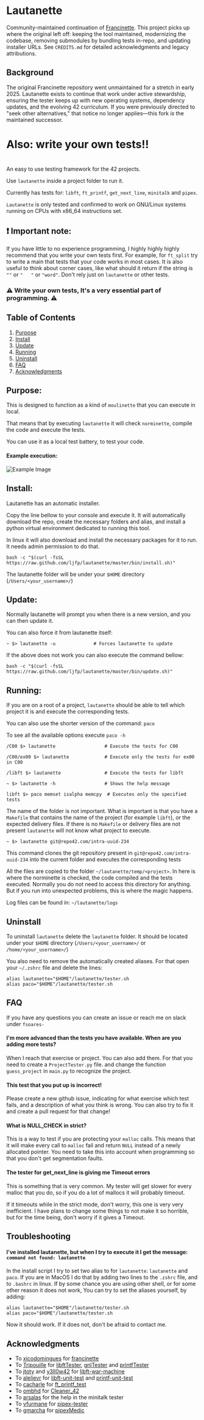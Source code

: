 # Lautanette

Community-maintained continuation of [Francinette](https://github.com/xicodomingues/francinette). This project picks up where the original left off: keeping the tool maintained, modernizing the codebase, removing submodules by bundling tests in-repo, and updating installer URLs. See `CREDITS.md` for detailed acknowledgments and legacy attributions.

## Background

The original Francinette repository went unmaintained for a stretch in early 2025. Lautanette exists to continue that work under active stewardship, ensuring the tester keeps up with new operating systems, dependency updates, and the evolving 42 curriculum. If you were previously directed to "seek other alternatives," that notice no longer applies—this fork *is* the maintained successor.

# Also: write your own tests!!
#

An easy to use testing framework for the 42 projects.

Use `lautanette` inside a project folder to run it.

Currently has tests for: `libft`, `ft_printf`, `get_next_line`, `minitalk` and `pipex`.

`Lautanette` is only tested and confirmed to work on GNU/Linux systems running on CPUs with x86_64 instructions set.

## :exclamation: Important note:

If you have little to no experience programming, I highly highly highly recommend that you write
your own tests first. For example, for `ft_split` try to write a main that tests that your code
works in most cases. It is also useful to think about corner cases, like what should it return
if the string is `""` or `"   "` or `"word"`. Don't rely just on `lautanette` or other tests.

### :warning: Write your own tests, It's a very essential part of programming. :warning:

## Table of Contents
1. [Purpose](#purpose)
2. [Install](#install)
3. [Update](#update)
4. [Running](#Running)
5. [Uninstall](#uninstall)
6. [FAQ](#faq)
7. [Acknowledgments](#acknowledgments)


## Purpose:

This is designed to function as a kind of `moulinette` that you can execute in local.

That means that by executing `lautanette` it will check `norminette`, compile the
code and execute the tests.

You can use it as a local test battery, to test your code.

#### Example execution:

![Example Image](doc/example.png)


## Install:
Lautanette has an automatic installer.

Copy the line bellow to your console and execute it. It will automatically download the repo,
create the necessary folders and alias, and install a python virtual environment dedicated to
running this tool.

In linux it will also download and install the necessary packages for it to run. It needs
admin permission to do that.

```
bash -c "$(curl -fsSL https://raw.github.com/ljfp/lautanette/master/bin/install.sh)"
```

The lautanette folder will be under your `$HOME` directory (`/Users/<your_username>/`)


## Update:
Normally lautanette will prompt you when there is a new version, and you can then update it.

You can also force it from lautanette itself:

```
~ $> lautanette -u              # Forces lautanette to update
```

If the above does not work you can also execute the command bellow:

```
bash -c "$(curl -fsSL https://raw.github.com/ljfp/lautanette/master/bin/update.sh)"
```


## Running:

If you are on a root of a project, `lautanette` should be able to tell which project
it is and execute the corresponding tests.

You can also use the shorter version of the command: `paco`

To see all the available options execute `paco -h`

```
/C00 $> lautanette                  # Execute the tests for C00

/C00/ex00 $> lautanette             # Execute only the tests for ex00 in C00

/libft $> lautanette                # Execute the tests for libft

~ $> lautanette -h                  # Shows the help message

libft $> paco memset isalpha memcpy  # Executes only the specified tests
```

The name of the folder is not important. What is important is that you have a `Makefile`
that contains the name of the project (for example `libft`), or the expected delivery files. 
If there is no `Makefile` or delivery files are not present `lautanette` will not know 
what project to execute.

```
~ $> lautanette git@repo42.com/intra-uuid-234
```

This command clones the git repository present in `git@repo42.com/intra-uuid-234` into the
current folder and executes the corresponding tests

All the files are copied to the folder `~/lautanette/temp/<project>`. In here is where the
norminette is checked, the code compiled and the tests executed. Normally you do not need to
access this directory for anything. But if you run into unexpected problems, this is where
the magic happens.

Log files can be found in: `~/lautanette/logs`


## Uninstall

To uninstall `lautanette` delete the `lautanette` folder. It should be located under your
`$HOME` directory (`/Users/<your_username>/` or `/home/<your_username>/`)

You also need to remove the automatically created aliases. For that open your `~/.zshrc` 
file and delete the lines:

```
alias lautanette="$HOME"/lautanette/tester.sh
alias paco="$HOME"/lautanette/tester.sh
```

## FAQ

If you have any questions you can create an issue or reach me on slack under `fsoares-`

#### I'm more advanced than the tests you have available. When are you adding more tests?

When I reach that exercise or project. You can also add them. For that you need to create a
`ProjectTester.py` file. and change the function `guess_project` in `main.py` to recognize
the project.

#### This test that you put up is incorrect!

Please create a new github issue, indicating for what exercise which test fails, and a
description of what you think is wrong. You can also try to fix it and create a pull request
for that change!

#### What is NULL_CHECK in strict?

This is a way to test if you are protecting your `malloc` calls. This means that it will make
every call to `malloc` fail and return `NULL` instead of a newly allocated pointer. You need
to take this into account when programming so that you don't get segmentation faults.

#### The tester for get_next_line is giving me Timeout errors

This is something that is very common. My tester will get slower for every malloc that you do, so if
you do a lot of mallocs it will probably timeout.

If it timeouts while in the strict mode, don't worry, this one is very very inefficient. I have
plans to change some things to not make it so horrible, but for the time being, don't worry if
it gives a Timeout.

## Troubleshooting

#### I've installed lautanette, but when I try to execute it I get the message: `command not found: lautanette`

In the install script I try to set two alias to for `lautanette`: `lautanette` and `paco`. 
If you are in MacOS I do that by adding two lines to the `.zshrc` file, and to `.bashrc` in 
linux. If by some chance you are using other shell, or for some other reason it does not work, 
You can try to set the aliases yourself, by adding:

```
alias lautanette="$HOME"/lautanette/tester.sh
alias paco="$HOME"/lautanette/tester.sh
```

Now it should work. If it does not, don't be afraid to contact me.

## Acknowledgments

* To [xicodomingues](https://github.com/xicodomingues) for [francinette](https://github.com/xicodomingues/francinette)
* To [Tripouille](https://github.com/Tripouille) for [libftTester](https://github.com/Tripouille/libftTester), [gnlTester](https://github.com/Tripouille/gnlTester) and [printfTester](https://github.com/Tripouille/printfTester)
* To [jtoty](https://github.com/jtoty) and [y3ll0w42](https://github.com/y3ll0w42) for [libft-war-machine](https://github.com/y3ll0w42/libft-war-machine)
* To [alelievr](https://github.com/alelievr) for [libft-unit-test](https://github.com/alelievr/libft-unit-test) and [printf-unit-test](https://github.com/alelievr/printf-unit-test)
* To [cacharle](https://github.com/cacharle) for [ft_printf_test](https://github.com/cacharle/ft_printf_test)
* To [ombhd](https://github.com/ombhd) for [Cleaner_42](https://github.com/ombhd/Cleaner_42)
* To [arsalas](https://github.com/arsalas) for the help in the minitalk tester
* To [vfurmane](https://github.com/vfurmane) for [pipex-tester](https://github.com/vfurmane/pipex-tester)
* To [gmarcha](https://github.com/gmarcha) for [pipexMedic](https://github.com/gmarcha/pipexMedic)
